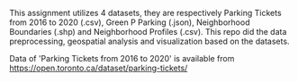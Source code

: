 This assignment utilizes 4 datasets, they are respectively Parking Tickets from 2016 to 2020 (.csv), Green P Parking (.json), Neighborhood Boundaries (.shp) and Neighborhood Profiles (.csv). This repo did the data preprocessing, geospatial analysis and visualization based on the datasets. 

Data of 'Parking Tickets from 2016 to 2020' is available from https://open.toronto.ca/dataset/parking-tickets/
